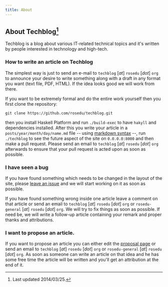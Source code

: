 ```yaml
---
title: About
---
```

## About Techblog[^1]

Techblog is a blog about various IT-related technical topics and it's written
by people interested in technology and high-tech.

### How to write an article on Techblog

The simplest way is just to send an e-mail to `techblog` [_at_] `rosedu` [_dot_]
`org` to announce your desire to write something along with a draft in any
format you want (text file, PDF, HTML). If the idea looks good we will work
from there.

If you want to be extremely formal and do the entire work yourself then you
first clone the repository:

    git clone https://github.com/rosedu/techblog.git

then you install Haskell Platform and run `./build-exec` to have `hakyll` and
dependencies installed. After this you write your article in a
`posts/year/month/day/name.md` file -- using [markdown
syntax](http://daringfireball.net/projects/markdown/syntax) --, run
`./techblog` to see the future aspect of the site on `0.0.0.0:8000` and then
make a pull request. Please send an email to `techblog` [_at_] `rosedu`
[_dot_] `org` afterwards to ensure that your pull request is acted upon as
soon as possible.

### I have seen a bug

If you have found something which needs to be changed in the layout of the
site, please [leave an issue](https://github.com/rosedu/techblog/issues/new)
and we will start working on it as soon as possible.

If you have found something wrong inside one article leave a comment on that
article or send an email to `techblog` [_at_] `rosedu` [_dot_] `org` or
`rosedu-general` [_at_] `rosedu` [_dot_] `org`. We will try to fix things as
soon as possible. If need be, we will write a follow-up article containing
your remark and proper thanks and attributions.

### I want to propose an article.

If you want to propose an article you can either edit the [proposal
page](https://github.com/rosedu/techblog/wiki/FutureArticles) or send an email
to `techblog` [_at_] `rosedu` [_dot_] `org` or `rosedu-general` [_at_]
`rosedu` [_dot_] `org`. As soon as someone can write an article on that idea
and he has some free time the article will be written and you'll get an
attribution at the end of it.

[^1]: Last updated 2014/03/25.
